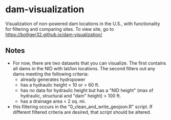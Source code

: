 # dam-visualization
Visualization of non-powered dam locations in the U.S., with functionality for filtering and comparing sites. To view site, go to https://bolliger32.github.io/dam-visualization/

## Notes
- For now, there are two datasets that you can visualize. The first contains all dams in the NID with lat/lon locations. The second filters out any dams meeting the following criteria:
    - already generates hydropower
    - has a hydraulic height < 10 or > 60 ft.
    - has no data for hydraulic height but has a "NID height" (max of hydraulic, structural and "dam" height) > 100 ft.
    - has a drainage area < 2 sq. mi.
- this filtering occurs in the "0_clean_and_write_geojson.R" script. If different filtered criteria are desired, that script should be altered.
